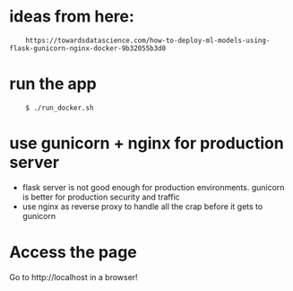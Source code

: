 # ideas from here: 
        
        https://towardsdatascience.com/how-to-deploy-ml-models-using-flask-gunicorn-nginx-docker-9b32055b3d0

# run the app

        $ ./run_docker.sh

# use gunicorn + nginx for production server
- flask server is not good enough for production environments.  gunicorn is better for production security and traffic
- use nginx as reverse proxy to handle all the crap before it gets to gunicorn


# Access the page
Go to http://localhost in a browser!

